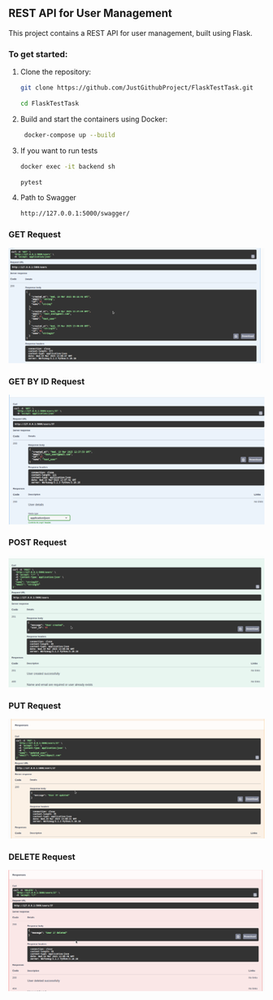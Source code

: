 ## REST API for User Management

This project contains a REST API for user management, built using Flask.

### To get started:

1. Clone the repository:
   ```bash
   git clone https://github.com/JustGithubProject/FlaskTestTask.git
   ```

   ```bash
   cd FlaskTestTask
   ```

2. Build and start the containers using Docker:
   ```bash
    docker-compose up --build
   ```

3. If you want to run tests
    ```bash
    docker exec -it backend sh
    ```

    ```bash
    pytest
    ```

4. Path to Swagger
   ```bash
   http://127.0.0.1:5000/swagger/
   ```



### GET Request
![GET](./images/GET.png)

### GET BY ID Request
![GET_BY_ID](./images/GET_BY_ID.png)

### POST Request
![POST](./images/POST.png)

### PUT Request
![PUT](./images/PUT.png)

### DELETE Request
![DELETE](./images/DELETE.png)
